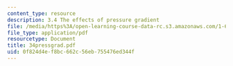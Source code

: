 ```yaml
---
content_type: resource
description: 3.4 The effects of pressure gradient
file: /media/https%3A/open-learning-course-data-rc.s3.amazonaws.com/1-63-advanced-fluid-dynamics-of-the-environment-fall-2002/0f824d4ef8bc662c56eb755476ed344f_34pressgrad.pdf
file_type: application/pdf
resourcetype: Document
title: 34pressgrad.pdf
uid: 0f824d4e-f8bc-662c-56eb-755476ed344f
---
```

